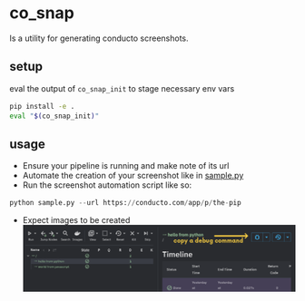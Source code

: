 # co_snap

Is a utility for generating conducto screenshots.

## setup

eval the output of `co_snap_init` to stage necessary env vars

```bash
pip install -e .
eval "$(co_snap_init)"
```
## usage

- Ensure your pipeline is running and make note of its url
- Automate the creation of your screenshot like in [sample.py](sample.py)
- Run the screenshot automation script like so:
```python
python sample.py --url https://conducto.com/app/p/the-pip
```
- Expect images to be created
![Sample Screenshot](sample.png)
